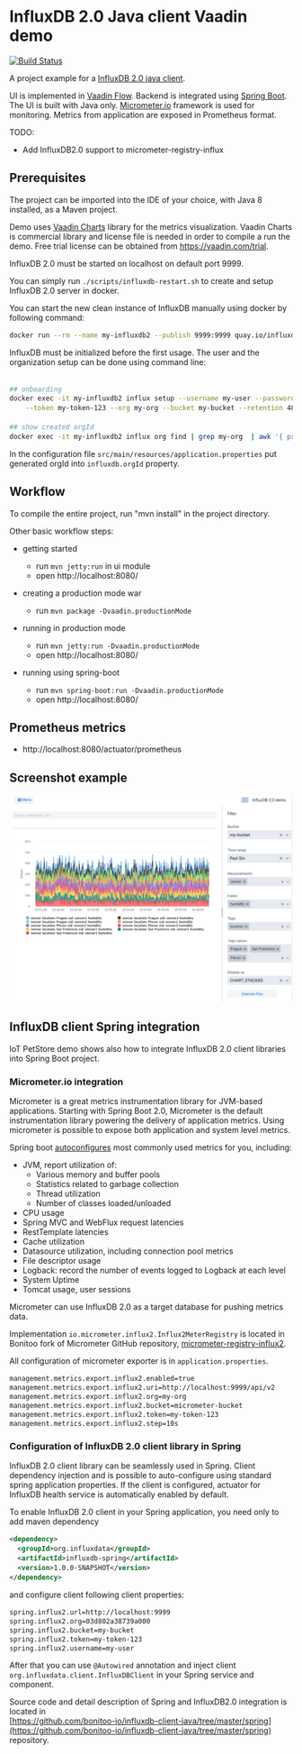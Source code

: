 # InfluxDB 2.0 Java client Vaadin demo

[![Build Status](https://travis-ci.org/rhajek/influx-demo.svg?branch=master)](https://travis-ci.org/rhajek/influx-demo)


A project example for a [InfluxDB 2.0 java client]([https://github.com/bonitoo-io/influxdb-client-java]). 

UI is implemented in [Vaadin Flow](https://vaadin.com/flow). Backend is integrated using [Spring Boot](https://spring.io/projects/spring-boot). 
The UI is built with Java only. [Micrometer.io](https://micrometer.io/) framework is used for monitoring. Metrics from application are exposed in Prometheus format.

TODO: 
- Add InfluxDB2.0 support to micrometer-registry-influx 

## Prerequisites

The project can be imported into the IDE of your choice, with Java 8 installed, as a Maven project.

Demo uses [Vaadin Charts](https://vaadin.com/components/vaadin-charts) library for the metrics visualization. Vaadin Charts is
commercial library and license file is needed in order to compile a run the demo. Free trial license can be obtained from https://vaadin.com/trial.

InfluxDB 2.0 must be started on localhost on default port 9999.

You can simply run `./scripts/influxdb-restart.sh` to create and setup InfluxDB 2.0 server in docker. 

 You can start the new clean instance of InfluxDB manually using docker
by following command: 

```bash
docker run --rm --name my-influxdb2 --publish 9999:9999 quay.io/influxdb/influx:nightly
```

InfluxDB must be initialized before the first usage. The user and the organization setup can be done using command line:

```bash

## onboarding
docker exec -it my-influxdb2 influx setup --username my-user --password my-password \
    --token my-token-123 --org my-org --bucket my-bucket --retention 48 --force

## show created orgId    
docker exec -it my-influxdb2 influx org find | grep my-org  | awk '{ print $1 }'

```
In the configuration file `src/main/resources/application.properties` put generated orgId into `influxdb.orgId` property.

## Workflow

To compile the entire project, run "mvn install" in the project directory.

Other basic workflow steps:

- getting started
  - run `mvn jetty:run` in ui module
  - open http://localhost:8080/
- creating a production mode war
  - run `mvn package -Dvaadin.productionMode ` 
- running in production mode
  - run `mvn jetty:run -Dvaadin.productionMode` 
  - open http://localhost:8080/

- running using spring-boot
  - run `mvn spring-boot:run -Dvaadin.productionMode` 
  - open http://localhost:8080/
  
  
## Prometheus metrics
-  http://localhost:8080/actuator/prometheus
 
## Screenshot example
![Example](doc/browse.png)

## InfluxDB client Spring integration

IoT PetStore demo shows also how to integrate InfluxDB 2.0 client libraries into Spring Boot project. 

###  Micrometer.io integration
Micrometer is a great metrics instrumentation library for JVM-based applications. Starting with Spring Boot 2.0, Micrometer is the
default instrumentation library powering the delivery of application metrics. Using micrometer is possible to expose both
application and system level metrics. 

Spring boot [autoconfigures](https://docs.spring.io/spring-boot/docs/current/reference/htmlsingle/#production-ready-metrics-meter) most commonly used metrics for you, including:

* JVM, report utilization of:
    * Various memory and buffer pools
    * Statistics related to garbage collection
    * Thread utilization
    * Number of classes loaded/unloaded
* CPU usage
* Spring MVC and WebFlux request latencies
* RestTemplate latencies
* Cache utilization
* Datasource utilization, including connection pool metrics
* File descriptor usage
* Logback: record the number of events logged to Logback at each level
* System Uptime 
* Tomcat usage, user sessions 

Micrometer can use InfluxDB 2.0 as a target database for pushing metrics data.

Implementation ```io.micrometer.influx2.Influx2MeterRegistry``` is located in Bonitoo fork of Micrometer GitHub repository, 
[micrometer-registry-influx2](https://github.com/bonitoo-io/micrometer/tree/influx2-registry/implementations/micrometer-registry-influx2).

All configuration of micrometer exporter is in ```application.properties```.  

```properties
management.metrics.export.influx2.enabled=true
management.metrics.export.influx2.uri=http://localhost:9999/api/v2
management.metrics.export.influx2.org=my-org
management.metrics.export.influx2.bucket=micrometer-bucket
management.metrics.export.influx2.token=my-token-123
management.metrics.export.influx2.step=10s
```

### Configuration of InfluxDB 2.0 client library in Spring 

InfluxDB 2.0 client library can be seamlessly used in Spring. Client dependency injection and is possible to auto-configure using 
standard spring application properties. If the client is configured, actuator for InfluxDB health service is automatically enabled by default.

To enable InfluxDB 2.0 client in your Spring application, you need only to add maven dependency

```xml
<dependency>
  <groupId>org.influxdata</groupId>
  <artifactId>influxdb-spring</artifactId>
  <version>1.0.0-SNAPSHOT</version>
</dependency>
``` 

and configure client following client properties:

```properties
spring.influx2.url=http://localhost:9999
spring.influx2.org=03d802a38739a000
spring.influx2.bucket=my-bucket
spring.influx2.token=my-token-123
spring.influx2.username=my-user
```
After that you can  use ```@Autowired``` annotation and inject client ```org.influxdata.client.InfluxDBClient``` in your Spring service and component.

Source code and detail description of Spring and InfluxDB2.0 integration is located in    
[https://github.com/bonitoo-io/influxdb-client-java/tree/master/spring](https://github.com/bonitoo-io/influxdb-client-java/tree/master/spring) repository.
